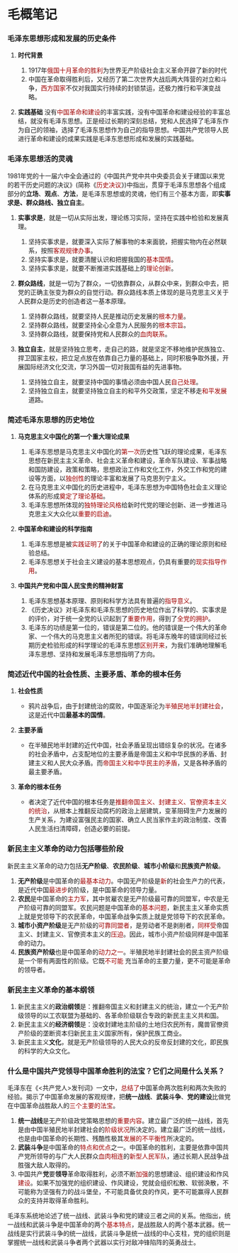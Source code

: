 <!--
 * @Author: LetMeFly
 * @Date: 2021-08-05 18:25:37
 * @LastEditors: LetMeFly
 * @LastEditTime: 2021-08-10 11:24:51
-->
# 毛概笔记

### 毛泽东思想形成和发展的历史条件
1) **时代背景**
   1. 1917年<font color="warning">俄国十月革命的胜利</font>为世界无产阶级社会主义革命开辟了新的时代
   2. 中国在革命取得胜利后，又经历了第二次世界大战后两大阵营的对立和斗争，<font color="warning">西方国家</font>不仅对我国实行持续的封锁禁运，还极力推行和平演变战略。

2) **实践基础**
   没有<font color="warning">中国革命和建设</font>的丰富实践，没有中国革命和建设经验的丰富总结，就没有毛泽东思想。正是经过长期的深刻总结，党和人民选择了毛泽东作为自己的领袖，选择了毛泽东思想作为自己的指导思想。中国共产党领导人民进行革命和建设的成果实践是毛泽东思想形成和发展的实践基础。

### 毛泽东思想活的灵魂
1981年党的十一届六中全会通过的《中国共产党中共中央委员会关于建国以来党的若干历史问题的决议》(简称《<font color="warning">历史决议</font>》)中指出，贯穿于毛泽东思想各个组成部分的**立场**、**观点**、**方法**，是毛泽东思想或的灵魂，他们有三个基本方面，即**实事求是、群众路线、独立自主**。

1) **实事求是**，就是一切从实际出发，理论练习实际，坚持在实践中检验和发展真理。
   1. 坚持实事求是，就要深入实际了解事物的本来面貌，把握实物内在必然联系，按照<font color="warning">客观规律办事</font>。
   2. 坚持实事求是，就要清醒认识和把握我国的<font color="warning">基本国情</font>。
   3. 坚持实事求是，就要不断推进实践基础上的<font color="warning">理论创新</font>。

2) **群众路线**，就是一切为了群众，一切依靠群众，从群众中来，到群众中去，把党的正确主张变为群众的自觉行动。群众路线本质上体现的是马克思主义关于人民群众是历史的创造者这一基本原理。
   1. 坚持群众路线，就要坚持人民是推动历史发展的<font color="warning">根本力量</font>。
   2. 坚持群众路线，就要坚持全心全意为人民服务的<font color="warning">根本宗旨</font>。
   3. 坚持群众路线，就要保持党和人民群众的<font color="warning">血肉联系</font>。

3) **独立自主**，就是坚持独立思考，走自己的路，就是坚定不移地维护民族独立、捍卫国家主权，把立足点放在依靠自己力量的基础上，同时积极争取外援，开展国际经济文化交流，学习外国一切对我国有益的先进事物。
   1. 坚持独立自主，就要坚持中国的事情必须由中国人民<font color="warning">自己处理</font>。
   2. 坚持独立自主，就要坚持独立自主的和平外交政策，坚定不移走<font color="warning">和平发展</font>道路。

### 简述毛泽东思想的历史地位
1) **马克思主义中国化的第一个重大理论成果**
   1. 毛泽东思想是马克思主义中国化的<font color="warning">第一次</font>历史性飞跃的理论成果，毛泽东思想在新民主主义革命、社会主义革命和建设，革命军队建设、军事战略和国防建设，政策和策略，思想政治工作和文化工作，外交工作和党的建设等方面，以<font color="warning">独创性</font>的理论丰富和发展了马克思列宁主义。
   2. 在马克思主义中国化的历史进程中，毛泽东思想为中国特色社会主义理论体系的形成<font color="warning">奠定了理论基础</font>。
   3. 毛泽东思想所体现的<font color="warning">独特理论风格</font>给新时代党的理论创新、进一步推进马克思主义大众化以<font color="warning">重要的启迪</font>。

2) **中国革命和建设的科学指南**
   1. 毛泽东思想是被<font color="warning">实践证明了</font>的关于中国革命和建设的正确的理论原则和经验总结。
   2. 毛泽东思想关于社会主义建设的基本思想观点，仍具有重要的<font color="warning">现实指导作用</font>。

3) **中国共产党和中国人民宝贵的精神财富**
   1. 毛泽东思想基本原理、原则和科学方法具有普遍的<font color="warning">指导意义</font>。
   2. 《历史决议》对毛泽东和毛泽东思想的历史地位作出了科学的、实事求是的评价，对于统一全党的认识起到了<font color="warning">重要作用</font>，得到了<font color="warning">全党的拥护</font>。
   3. 毛泽东的功绩是第一位的，错误是第二位的。他的错误是一个伟大的革命家、一个伟大的马克思主义者所犯的错误。将毛泽东晚年的错误同经过长期历史检验形成的科学理论的毛泽东思想<font color="warning">区别开来</font>，为我们准确地理解毛泽东思想、坚持和发展毛泽东思想指明了方向。

### 简述近代中国的社会性质、主要矛盾、革命的根本任务
1) **社会性质**
   + 鸦片战争后，由于封建统治的腐败，中国逐渐沦为<font color="warning">半殖民地半封建社会</font>，这是近代中国**最基本的国情**。

2) **主要矛盾**
   + 在半殖民地半封建的近代中国，社会矛盾呈现出错综复杂的状况。在诸多的社会矛盾中，占支配地位的主要矛盾是帝国主义和中华民族的矛盾、封建主义和人民大众矛盾。而<font color="warning">帝国主义和中华民主的矛盾</font>，又是各种矛盾的最主要矛盾。

3) **革命的根本任务**
   + 者决定了近代中国的根本任务是<font color="warning">推翻帝国主义、封建主义、官僚资本主义的统治</font>，从根本上推翻反动腐朽的政治上层建筑，变革阻碍生产力发展的生产关系，为建设富强民主的国家、确立人民当家作主的政治制度、改善人民生活扫清障碍，创造必要的前提。

### 新民主主义革命的动力包括哪些阶段
新民主主义革命的动力包括**无产阶级**、**农民阶级**、**城市小阶级**和**民族资产阶级**。
1. **无产阶级**是中国革命的<font color="warning">最基本动力</font>。中国无产阶级是<font color="warning">新</font>的社会生产力的代表，是近代中国<font color="warning">最进步</font>的阶级，是中国革命的领导力量。
2. **农民**是中国革命的<font color="warning">主力军</font>，其中贫雇农是无产阶级最可靠的同盟军，中农是无产阶级可靠的同盟军。农民问题是中国革命的<font color="warning">基本问题</font>，新民主主义革命实质上就是党领导下的农民革命，中国革命战争实质上就是党领导下的农民革命。
3. **城市小资产阶级**是无产阶级的<font color="warning">可靠同盟者</font>，是劳动者不是剥削者，<font color="warning">同样受</font>帝国主义、封建主义、官僚资本主义的<font color="warning">压迫</font>。因此，城市小资产阶级同样是中国革命的动力。
4. **民族资产阶级**也是中国革命的<font color="warning">动力之一</font>。半殖民地半封建社会的民主资产阶级是一个带有两面性的阶级。它既<font color="warning">不可能</font> 充当革命的主要力量，更不可能是革命的领导者。

### 新民主主义革命的基本纲领
1. 新民主主义的**政治纲领**是：推翻帝国主义和封建主义的统治，建立一个无产阶级领导的以工农联盟为基础的、各革命阶级联合专政的新民主主义共和国。
2. 新民主主义的**经济纲领**是：没收封建地主阶级的土地归农民所有，魔兽官僚资产阶级的垄断资本归新民主主义国家所有，保护民族工商业。
3. 新民主主义**文化**，就是无产阶级领导的人民大众的反帝反封建的文化，即民族的科学的大众文化。

### 什么是中国共产党领导中国革命胜利的法宝？它们之间是什么关系？
毛泽东在《<共产党人>发刊词》一文中，<font color="warning">总结了</font>中国革命两次胜利和两次失败的经验。揭示了中国革命发展的客观规律，把<strong>统一战线</strong>、<strong>武装斗争</strong>、<strong>党的建设</strong>比做党在中国革命战胜敌人的<font color="warning">三个主要的法宝</font>。
1. **统一战线**是无产阶级政党策略思想的<font color="warning">重要内容</font>。建立最广泛的统一战线，首先是由中国半殖民地半封建社会的<font color="warning">阶级状况</font>所决定的。建立最广泛的统一战线，也是由中国革命的长期性、残酷性极其<font color="warning">发展的不平衡性</font>所决定的。
2. **武装斗争**是中国革命的<font color="warning">特点和优点</font>之一。中国革命的胜利，主要是依靠中国共产党所领导的与广大人民群众<font color="warning">血肉相连</font>的<font color="warning">新型人民军队</font>，通过长期人民战争战胜强大敌人取得的。
3. 中国共产**党**要**领导**革命取得胜利，必须不断<font color="warning">加强</font>的思想建设、组织建设和作风<font color="warning">建设</font>。如果不加强党的组织建设、作风建设，党就会组织松散、软弱涣散，不可能称为坚强有力的战斗堡垒，不可能具备优良的作风，更不可能赢得人民群众的支持并取得革命胜利。

毛泽东系统地论述了统一战线、武装斗争和党的建设三者之间的关系。他指出，统一战线和武装斗争是中国革命的两个<font color="warning">基本特点</font>，是战胜敌人的两个基本武器。统一战线是实行武装斗争的统一战线，武装斗争是统一战线的中心支柱，党的组织则是掌握统一战线和武装斗争者两个武器以实行对敌冲锋陷阵的英勇战士。